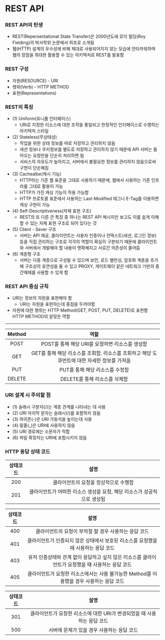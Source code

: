 # REST API

### REST API의 탄생
 - REST(Repersentational State Transfer)은 2000년도에 로이 필딩(Roy Fielding)의 박사학위 논문에서 최초로 소개됨
 - 웹(HTTP) 설계의 우수성에 비해 제대로 사용되어지지 않는 모습에 안타까워하며 웹의 장점을 최대한 활용할 수 있는 아키텍처로 REST를 발표함

### REST 구성
 - 자원(RESOURCE) - URI
 - 행위(Verb) - HTTP METHOD
 - 표현(Representations)

### REST의 특징
 - (1) Uniform(유니폼 인터페이스)
   - URI로 지정한 리소스에 대한 조작을 통일되고 한정적인 인터페이스로 수행하는 아키텍처 스타일
 - (2) Stateless(무상태성)
   - 작업을 위한 상태 정보를 따로 저장하고 관리하지 않음
   - 세션 정보나 쿠키정보를 별도로 저장하고 관리하지 않기 때문에 API 서버는 들어오는 요청만을 단순히 처리하면 됨
   - 서비스의 자유도가 높아지고, 서버에서 불필요한 정보를 관리하지 않음으로써 구현이 단순해짐
 - (3) Cachealbe(캐시 기능)
   - HTTP라는 기존 웹 표준을 그대로 사용하기 때문에, 웹에서 사용하는 기존 인프라를 그대로 활용이 가능
   - HTTP가 가진 캐싱 기능이 적용 가능함
   - HTTP 프로토콜 표준에서 사용하는 Last-Modified 태그나 E-Tag를 이용하면 캐싱 구현이 가능
 - (4) Self-Descriptiveness(자체 표현 구조)
   - REST의 또 다른 큰 특징 중 하나는 REST API 메시지만 보고도 이를 쉽게 이해 할 수 있는 자체 표현 구조로 되어 있다는 것
 - (5) Client - Sever 구조
   - 서버는 API 제공, 클라이언트는 사용자 인증이나 컨텍스트(세션, 로그인 정보) 등을 직접 관리하는 구조로 각각의 역할이 확실히 구분되기 때문에 클라이언트와 서버에서 개발해야 할 내용이 명확해지고 서로간 의존성이 줄어듬
 - (6) 계층형 구조
   - 서버는 다중 계층으로 구성될 수 있으며 보안, 로드 밸런싱, 암호화 계층을 추가해 구조상의 유연성을 둘 수 있고 PROXY, 게이트웨이 같은 네트워크 기반의 중간매체를 사용할 수 있게 함

### REST API 중심 규칙
 - URI는 정보의 자원을 표현해야 함
   - URI는 자원을 표현하는데 중점을 두어야함
 - 자원에 대한 행위는 HTTP Method(GET, POST, PUT, DELETE)로 표현함
HTTP METHOD의 알맞은 역할
-----------
| Method | 역할 |
| :---: | :---: |
| POST | POST를 통해 해당 URI를 요청하면 리소스를 생성함 |
| GET | GET를 통해 해당 리소스를 조회함. 리소스를 조회하고 해당 도큐먼트에 대한 자세한 정보를 가져옴 |
| PUT | PUT를 통해 해당 리소스를 수정함 |
| DELETE | DELETE를 통해 리소스를 삭제함 |

### URI 설계 시 주의할 점
 - (1) 슬래시 구분자(/)는 계층 관계를 나타내는 데 사용
 - (2) URI 마지막 문자는 슬래시(/)를 포함하지 않음
 - (3) 하이픈(-)은 URI 가동석을 높이는데 사용
 - (4) 밑줄(_)은 URI에 사용하지 않음
 - (5) URI 경로에는 소문자가 적합
 - (6) 파일 확장자는 URI에 포함시키지 않음

### HTTP 응답 상태 코드
| 상태코드 | 설명 |
| :---: | :---: |
| 200 | 클라이언트의 요청을 정상적으로 수행함 |
| 201 | 클라이언트가 어떠한 리소스 생성을 요청, 해당 리소스가 성공적으로 생성됨 |

| 상태코드 | 설명 |
| :---: | :---: |
| 400 | 클라이언트의 요청이 부적절 할 경우 사용하는 응답 코드 |
| 401 | 클라이언트가 인증되지 않은 상태에서 보호된 리소스를 요청했을 때 사용하는 응답 코드 |
| 403 | 유저 인증상태와 관계 없이 응답하고 싶지 않은 리소스를 클라이언트가 요청했을 떄 사용하는 응답 코드 |
| 405 | 클라이언트가 요청한 리소스에서는 사용 불가능한 Method를 이용했을 경우 사용하는 응답 코드 |

| 상태코드 | 설명 |
| :---: | :---: |
| 301 | 클라이언트가 요청한 리소스에 대한 URI가 변경되었을 때 사용하는 응답 코드 |
| 500 | 서버에 문제가 있을 경우 사용하는 응답 코드 |
